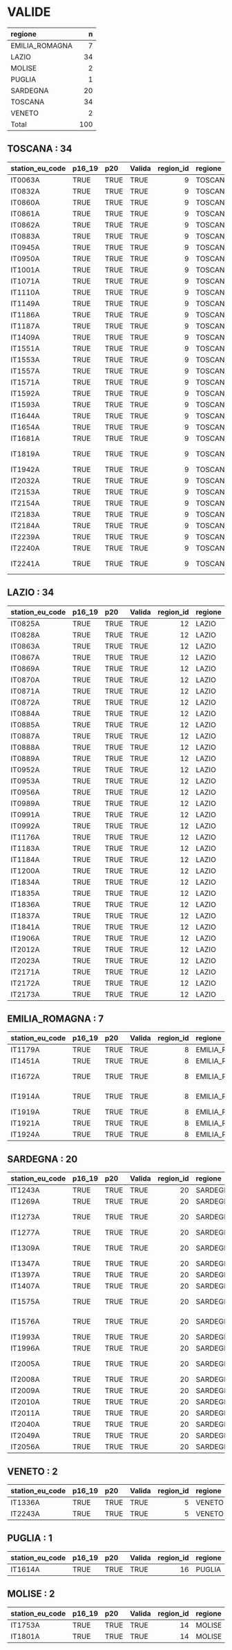 
# VALIDE


|regione        |   n|
|:--------------|---:|
|EMILIA_ROMAGNA |   7|
|LAZIO          |  34|
|MOLISE         |   2|
|PUGLIA         |   1|
|SARDEGNA       |  20|
|TOSCANA        |  34|
|VENETO         |   2|
|Total          | 100|

## TOSCANA : 34


|station_eu_code |p16_19 |p20  |Valida | region_id|regione |provincia     |
|:---------------|:------|:----|:------|---------:|:-------|:-------------|
|IT0063A         |TRUE   |TRUE |TRUE   |         9|TOSCANA |Livorno       |
|IT0832A         |TRUE   |TRUE |TRUE   |         9|TOSCANA |Arezzo        |
|IT0860A         |TRUE   |TRUE |TRUE   |         9|TOSCANA |Firenze       |
|IT0861A         |TRUE   |TRUE |TRUE   |         9|TOSCANA |Firenze       |
|IT0862A         |TRUE   |TRUE |TRUE   |         9|TOSCANA |Firenze       |
|IT0883A         |TRUE   |TRUE |TRUE   |         9|TOSCANA |Firenze       |
|IT0945A         |TRUE   |TRUE |TRUE   |         9|TOSCANA |Prato         |
|IT0950A         |TRUE   |TRUE |TRUE   |         9|TOSCANA |Arezzo        |
|IT1001A         |TRUE   |TRUE |TRUE   |         9|TOSCANA |Lucca         |
|IT1071A         |TRUE   |TRUE |TRUE   |         9|TOSCANA |Pisa          |
|IT1110A         |TRUE   |TRUE |TRUE   |         9|TOSCANA |Pisa          |
|IT1149A         |TRUE   |TRUE |TRUE   |         9|TOSCANA |Pisa          |
|IT1186A         |TRUE   |TRUE |TRUE   |         9|TOSCANA |Lucca         |
|IT1187A         |TRUE   |TRUE |TRUE   |         9|TOSCANA |Lucca         |
|IT1409A         |TRUE   |TRUE |TRUE   |         9|TOSCANA |Pisa          |
|IT1551A         |TRUE   |TRUE |TRUE   |         9|TOSCANA |Firenze       |
|IT1553A         |TRUE   |TRUE |TRUE   |         9|TOSCANA |Pistoia       |
|IT1557A         |TRUE   |TRUE |TRUE   |         9|TOSCANA |Livorno       |
|IT1571A         |TRUE   |TRUE |TRUE   |         9|TOSCANA |Pistoia       |
|IT1592A         |TRUE   |TRUE |TRUE   |         9|TOSCANA |Grosseto      |
|IT1593A         |TRUE   |TRUE |TRUE   |         9|TOSCANA |Grosseto      |
|IT1644A         |TRUE   |TRUE |TRUE   |         9|TOSCANA |Lucca         |
|IT1654A         |TRUE   |TRUE |TRUE   |         9|TOSCANA |Prato         |
|IT1681A         |TRUE   |TRUE |TRUE   |         9|TOSCANA |Arezzo        |
|IT1819A         |TRUE   |TRUE |TRUE   |         9|TOSCANA |Massa Carrara |
|IT1942A         |TRUE   |TRUE |TRUE   |         9|TOSCANA |Grosseto      |
|IT2032A         |TRUE   |TRUE |TRUE   |         9|TOSCANA |Siena         |
|IT2153A         |TRUE   |TRUE |TRUE   |         9|TOSCANA |Firenze       |
|IT2154A         |TRUE   |TRUE |TRUE   |         9|TOSCANA |Livorno       |
|IT2183A         |TRUE   |TRUE |TRUE   |         9|TOSCANA |Livorno       |
|IT2184A         |TRUE   |TRUE |TRUE   |         9|TOSCANA |Siena         |
|IT2239A         |TRUE   |TRUE |TRUE   |         9|TOSCANA |Lucca         |
|IT2240A         |TRUE   |TRUE |TRUE   |         9|TOSCANA |Lucca         |
|IT2241A         |TRUE   |TRUE |TRUE   |         9|TOSCANA |Massa Carrara |


## LAZIO : 34


|station_eu_code |p16_19 |p20  |Valida | region_id|regione |provincia |
|:---------------|:------|:----|:------|---------:|:-------|:---------|
|IT0825A         |TRUE   |TRUE |TRUE   |        12|LAZIO   |Roma      |
|IT0828A         |TRUE   |TRUE |TRUE   |        12|LAZIO   |Roma      |
|IT0863A         |TRUE   |TRUE |TRUE   |        12|LAZIO   |Viterbo   |
|IT0867A         |TRUE   |TRUE |TRUE   |        12|LAZIO   |Rieti     |
|IT0869A         |TRUE   |TRUE |TRUE   |        12|LAZIO   |Latina    |
|IT0870A         |TRUE   |TRUE |TRUE   |        12|LAZIO   |Frosinone |
|IT0871A         |TRUE   |TRUE |TRUE   |        12|LAZIO   |Frosinone |
|IT0872A         |TRUE   |TRUE |TRUE   |        12|LAZIO   |Frosinone |
|IT0884A         |TRUE   |TRUE |TRUE   |        12|LAZIO   |Roma      |
|IT0885A         |TRUE   |TRUE |TRUE   |        12|LAZIO   |Roma      |
|IT0887A         |TRUE   |TRUE |TRUE   |        12|LAZIO   |Roma      |
|IT0888A         |TRUE   |TRUE |TRUE   |        12|LAZIO   |Roma      |
|IT0889A         |TRUE   |TRUE |TRUE   |        12|LAZIO   |Roma      |
|IT0952A         |TRUE   |TRUE |TRUE   |        12|LAZIO   |Roma      |
|IT0953A         |TRUE   |TRUE |TRUE   |        12|LAZIO   |Roma      |
|IT0956A         |TRUE   |TRUE |TRUE   |        12|LAZIO   |Roma      |
|IT0989A         |TRUE   |TRUE |TRUE   |        12|LAZIO   |Rieti     |
|IT0991A         |TRUE   |TRUE |TRUE   |        12|LAZIO   |Frosinone |
|IT0992A         |TRUE   |TRUE |TRUE   |        12|LAZIO   |Frosinone |
|IT1176A         |TRUE   |TRUE |TRUE   |        12|LAZIO   |Roma      |
|IT1183A         |TRUE   |TRUE |TRUE   |        12|LAZIO   |Frosinone |
|IT1184A         |TRUE   |TRUE |TRUE   |        12|LAZIO   |Latina    |
|IT1200A         |TRUE   |TRUE |TRUE   |        12|LAZIO   |Frosinone |
|IT1834A         |TRUE   |TRUE |TRUE   |        12|LAZIO   |Roma      |
|IT1835A         |TRUE   |TRUE |TRUE   |        12|LAZIO   |Roma      |
|IT1836A         |TRUE   |TRUE |TRUE   |        12|LAZIO   |Roma      |
|IT1837A         |TRUE   |TRUE |TRUE   |        12|LAZIO   |Roma      |
|IT1841A         |TRUE   |TRUE |TRUE   |        12|LAZIO   |Roma      |
|IT1906A         |TRUE   |TRUE |TRUE   |        12|LAZIO   |Roma      |
|IT2012A         |TRUE   |TRUE |TRUE   |        12|LAZIO   |Roma      |
|IT2023A         |TRUE   |TRUE |TRUE   |        12|LAZIO   |Viterbo   |
|IT2171A         |TRUE   |TRUE |TRUE   |        12|LAZIO   |Roma      |
|IT2172A         |TRUE   |TRUE |TRUE   |        12|LAZIO   |Roma      |
|IT2173A         |TRUE   |TRUE |TRUE   |        12|LAZIO   |Latina    |


## EMILIA_ROMAGNA : 7


|station_eu_code |p16_19 |p20  |Valida | region_id|regione        |provincia          |
|:---------------|:------|:----|:------|---------:|:--------------|:------------------|
|IT1179A         |TRUE   |TRUE |TRUE   |         8|EMILIA_ROMAGNA |Ferrara            |
|IT1451A         |TRUE   |TRUE |TRUE   |         8|EMILIA_ROMAGNA |Bologna            |
|IT1672A         |TRUE   |TRUE |TRUE   |         8|EMILIA_ROMAGNA |Reggio nell'Emilia |
|IT1914A         |TRUE   |TRUE |TRUE   |         8|EMILIA_ROMAGNA |Reggio nell'Emilia |
|IT1919A         |TRUE   |TRUE |TRUE   |         8|EMILIA_ROMAGNA |Ferrara            |
|IT1921A         |TRUE   |TRUE |TRUE   |         8|EMILIA_ROMAGNA |Modena             |
|IT1924A         |TRUE   |TRUE |TRUE   |         8|EMILIA_ROMAGNA |Piacenza           |


## SARDEGNA : 20


|station_eu_code |p16_19 |p20  |Valida | region_id|regione  |provincia         |
|:---------------|:------|:----|:------|---------:|:--------|:-----------------|
|IT1243A         |TRUE   |TRUE |TRUE   |        20|SARDEGNA |Sassari           |
|IT1269A         |TRUE   |TRUE |TRUE   |        20|SARDEGNA |Cagliari          |
|IT1273A         |TRUE   |TRUE |TRUE   |        20|SARDEGNA |Carbonia-Iglesias |
|IT1277A         |TRUE   |TRUE |TRUE   |        20|SARDEGNA |Nuoro             |
|IT1309A         |TRUE   |TRUE |TRUE   |        20|SARDEGNA |Olbia-Tempio      |
|IT1347A         |TRUE   |TRUE |TRUE   |        20|SARDEGNA |Sassari           |
|IT1397A         |TRUE   |TRUE |TRUE   |        20|SARDEGNA |Cagliari          |
|IT1407A         |TRUE   |TRUE |TRUE   |        20|SARDEGNA |Nuoro             |
|IT1575A         |TRUE   |TRUE |TRUE   |        20|SARDEGNA |Carbonia-Iglesias |
|IT1576A         |TRUE   |TRUE |TRUE   |        20|SARDEGNA |Carbonia-Iglesias |
|IT1993A         |TRUE   |TRUE |TRUE   |        20|SARDEGNA |Cagliari          |
|IT1996A         |TRUE   |TRUE |TRUE   |        20|SARDEGNA |Nuoro             |
|IT2005A         |TRUE   |TRUE |TRUE   |        20|SARDEGNA |Olbia-Tempio      |
|IT2008A         |TRUE   |TRUE |TRUE   |        20|SARDEGNA |Oristano          |
|IT2009A         |TRUE   |TRUE |TRUE   |        20|SARDEGNA |Sassari           |
|IT2010A         |TRUE   |TRUE |TRUE   |        20|SARDEGNA |Sassari           |
|IT2011A         |TRUE   |TRUE |TRUE   |        20|SARDEGNA |Cagliari          |
|IT2040A         |TRUE   |TRUE |TRUE   |        20|SARDEGNA |Cagliari          |
|IT2049A         |TRUE   |TRUE |TRUE   |        20|SARDEGNA |Cagliari          |
|IT2056A         |TRUE   |TRUE |TRUE   |        20|SARDEGNA |Cagliari          |


## VENETO : 2


|station_eu_code |p16_19 |p20  |Valida | region_id|regione |provincia |
|:---------------|:------|:----|:------|---------:|:-------|:---------|
|IT1336A         |TRUE   |TRUE |TRUE   |         5|VENETO  |Verona    |
|IT2243A         |TRUE   |TRUE |TRUE   |         5|VENETO  |Verona    |


## PUGLIA : 1


|station_eu_code |p16_19 |p20  |Valida | region_id|regione |provincia |
|:---------------|:------|:----|:------|---------:|:-------|:---------|
|IT1614A         |TRUE   |TRUE |TRUE   |        16|PUGLIA  |Taranto   |


## MOLISE : 2


|station_eu_code |p16_19 |p20  |Valida | region_id|regione |provincia  |
|:---------------|:------|:----|:------|---------:|:-------|:----------|
|IT1753A         |TRUE   |TRUE |TRUE   |        14|MOLISE  |Campobasso |
|IT1801A         |TRUE   |TRUE |TRUE   |        14|MOLISE  |Campobasso |

